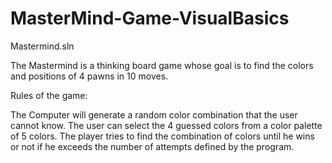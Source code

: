 # MasterMind-Game-VisualBasics
Mastermind.sln

The Mastermind is a thinking board game whose goal is to find the colors and positions of 4 pawns in 10 moves.

Rules of the game:

The Computer will generate a random color combination that the user cannot know.
The user can select the 4 guessed colors from a color palette of 5 colors.
The player tries to find the combination of colors until he wins or not if he exceeds the number of attempts defined by the program.
